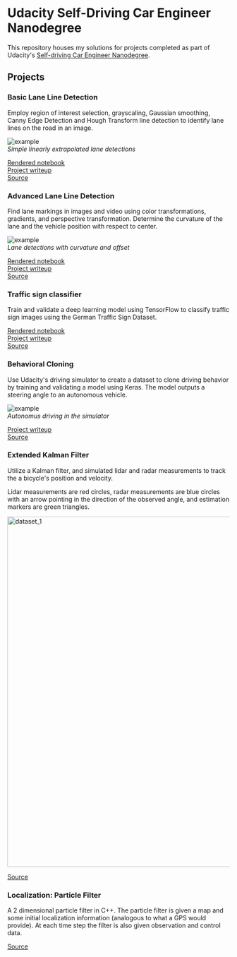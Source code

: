 # Udacity Self-Driving Car Engineer Nanodegree

This repository houses my solutions for projects completed as part of Udacity's [Self-driving Car Engineer Nanodegree](https://www.udacity.com/course/self-driving-car-engineer-nanodegree--nd013).


## Projects

### Basic Lane Line Detection
Employ region of interest selection, grayscaling, Gaussian smoothing, Canny Edge Detection and Hough Transform line detection to identify lane lines on the road in an image.

![example](https://user-images.githubusercontent.com/11286381/51013469-73a2f000-1517-11e9-922e-a612674272f1.gif)  
_Simple linearly extrapolated lane detections_


[Rendered notebook](http://nbviewer.jupyter.org/github/markmisener/udacity-self-driving-car-engineer/blob/master/p1-find-lane-lines/P1.ipynb)  
[Project writeup](https://github.com/markmisener/udacity-self-driving-car-engineer/blob/master/p1-find-lane-lines/writeup.md)  
[Source](https://github.com/markmisener/udacity-self-driving-car-engineer/tree/master/p1-find-lane-lines)


### Advanced Lane Line Detection
Find lane markings in images and video using color transformations, gradients, and perspective transformation. Determine the curvature of the lane and the vehicle position with respect to center.

![example](https://user-images.githubusercontent.com/11286381/51013566-093e7f80-1518-11e9-9574-2fdba6eb4f38.gif)  
_Lane detections with curvature and offset_


[Rendered notebook](http://nbviewer.jupyter.org/github/markmisener/udacity-self-driving-car-engineer/blob/master/p2-advanced-lane-line-detection/P2.ipynb)  
[Project writeup](https://github.com/markmisener/udacity-self-driving-car-engineer/blob/master/p2-advanced-lane-line-detection/writeup.md)  
[Source](https://github.com/markmisener/udacity-self-driving-car-engineer/blob/master/p2-advanced-lane-line-detection/)

### Traffic sign classifier
Train and validate a deep learning model using TensorFlow to classify traffic sign images using the German Traffic Sign Dataset.

[Rendered notebook](https://nbviewer.jupyter.org/github/markmisener/udacity-self-driving-car-engineer/blob/master/p3-traffic-sign-classifier/Traffic_Sign_Classifier.ipynb)  
[Project writeup](https://github.com/markmisener/udacity-self-driving-car-engineer/blob/master/p3-traffic-sign-classifier/writeup.md)  
[Source](https://github.com/markmisener/udacity-self-driving-car-engineer/tree/master/p3-traffic-sign-classifier)  

### Behavioral Cloning
Use Udacity's driving simulator to create a dataset to clone driving behavior by training and validating a model using Keras. The model outputs a steering angle to an autonomous vehicle.

![example](https://user-images.githubusercontent.com/11286381/51013753-17d96680-1519-11e9-8edf-ea62b5a30771.gif)  
_Autonomus driving in the simulator_  

[Project writeup](https://github.com/markmisener/udacity-self-driving-car-engineer/blob/master/p4-behavioral-cloning/writeup.md)  
[Source](https://github.com/markmisener/udacity-self-driving-car-engineer/tree/master/p4-behavioral-cloning)

### Extended Kalman Filter
Utilize a Kalman filter, and simulated lidar and radar measurements to track the a bicycle's position and velocity.  

Lidar measurements are red circles, radar measurements are blue circles with an arrow pointing in the direction of the observed angle, and estimation markers are green triangles.

<img width="794" alt="dataset_1" src="https://user-images.githubusercontent.com/11286381/51014070-b1554800-151a-11e9-8690-93b7226af20a.png">  


[Source](https://github.com/markmisener/udacity-self-driving-car-engineer/tree/master/p5-extended-kalman-filters)

### Localization: Particle Filter

A 2 dimensional particle filter in C++. The particle filter is given a map and some initial localization information (analogous to what a GPS would provide). At each time step the filter is also given observation and control data.

[Source](https://github.com/markmisener/udacity-self-driving-car-engineer/tree/master/p6-sparse-particle-filters)
